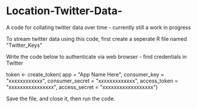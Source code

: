 # Location-Twitter-Data-
A code for collating twitter data over time - currently still a work in progress

To stream twitter data using this code, first create a seperate R file named "Twitter_Keys"

Write the code below to authenticate via web browser - find credentials in Twitter

token <- create_token(
  app = "App Name Here",
  consumer_key = "xxxxxxxxxxxx",
  consumer_secret = "xxxxxxxxxxxxx",
  access_token = "xxxxxxxxxxxxxxxx",
  access_secret = "xxxxxxxxxxxxxxxxxx")
  
  Save the file, and close it, then run the code. 
